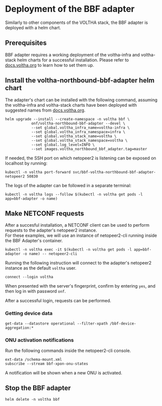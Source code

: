 # Deployment of the BBF adapter

Similarly to other components of the VOLTHA stack, the BBF adapter is deployed with a helm chart.

## Prerequisites

BBF adapter requires a working deployment of the voltha-infra and voltha-stack helm charts for a successful installation.
Please refer to [docs.voltha.org](https://docs.voltha.org/master/voltha-helm-charts/README.html) to learn how to set them up.

## Install the voltha-northbound-bbf-adapter helm chart

The adapter's chart can be installed with the following command, assuming the voltha-infra and voltha-stack charts have been deployed with suggested names from [docs.voltha.org](https://docs.voltha.org/master/voltha-helm-charts/README.html).

```
helm upgrade --install --create-namespace -n voltha bbf \
            onf/voltha-northbound-bbf-adapter --devel \
            --set global.voltha_infra_name=voltha-infra \
            --set global.voltha_infra_namespace=infra \
            --set global.voltha_stack_name=voltha \
            --set global.voltha_stack_namespace=voltha \
            --set global.log_level=INFO \
            --set images.voltha_northbound_bbf_adapter.tag=master
```

If needed, the SSH port on which netopeer2 is listening can be exposed on localhost by running:

```
kubectl -n voltha port-forward svc/bbf-voltha-northbound-bbf-adapter-netopeer2 50830
```

The logs of the adapter can be followed in a separate terminal:

```
kubectl -n voltha logs --follow $(kubectl -n voltha get pods -l app=bbf-adapter -o name)
```

## Make NETCONF requests
After a succesful installation, a NETCONF client can be used to perform requests to the adapter's netopeer2 instance.\
For these examples, we will use an instance of netopeer2-cli  running inside the BBF Adapter's container.

```
kubectl -n voltha exec -it $(kubectl -n voltha get pods -l app=bbf-adapter -o name) -- netopeer2-cli
```

Running the following instruction will connect to the adapter's netopeer2 instance as the default `voltha` user.

```
connect --login voltha
```

When presented with the server's fingerprint, confirm by entering `yes`, and then log in with password `onf`.

After a successful login, requests can be performed.

### Getting device data

```
get-data --datastore operational --filter-xpath /bbf-device-aggregation:*
```

### ONU activation notifications

Run the following commands inside the netopeer2-cli console.
```
ext-data /schema-mount.xml
subscribe --stream bbf-xpon-onu-states
```
A notification will be shown when a new ONU is activated.

## Stop the BBF adapter
```
helm delete -n voltha bbf
```
